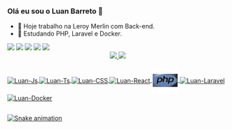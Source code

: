 ### Olá eu sou o Luan Barreto 👋


- 🔭 Hoje trabalho na Leroy Merlin com Back-end.
- 🌱 Estudando PHP, Laravel e Docker.

<div>
  <a href="https://www.instagram.com/luanricardo.95/" target="_blank"><img src="https://img.shields.io/badge/-Instagram-%23E4405F?style=for-the-badge&logo=instagram&logoColor=white" target="_blank"></a>
  <a href="https://www.linkedin.com/in/luan-barreto-4982ab103/" target="_blank"><img src="https://img.shields.io/badge/-LinkedIn-%230077B5?style=for-the-badge&logo=linkedin&logoColor=white" target="_blank"></a>
  <a href = "mailto:lbarreto@leroymerlin.com.br"><img src="https://img.shields.io/badge/Gmail-D14836?style=for-the-badge&logo=gmail&logoColor=white" target="_blank"></a>
    <a href = "mailto:luaanr@hotmail.com"><img src="https://img.shields.io/badge/Outlook-0078D4?style=for-the-badge&logo=microsoft-outlook&logoColor=white" target="_blank"></a>
   <a href = "https://leroymerlinbrasil.slack.com/team/U0317RD2B0D"><img src="https://img.shields.io/badge/Slack-4A154B?style=for-the-badge&logo=slack&logoColor=white" target="_blank"></a>
</div?
  
###

<div align="center">
  <a href="https://github.com/LuanBarreto">
  <img height="180em" src="https://github-readme-stats.vercel.app/api?username=LuanBarreto&show_icons=true&theme=chartreuse-dark&include_all_commits=true&count_private=true"/>
  <img height="180em" src="https://github-readme-stats.vercel.app/api/top-langs/?username=LuanBarreto&layout=compact&langs_count=7&theme=chartreuse-dark"/>
</div>

  <div style="display: inline_block"><br>
  <img align="center" alt="Luan-Js" height="50" width="60" img src="https://cdn.jsdelivr.net/gh/devicons/devicon/icons/javascript/javascript-original.svg">
  <img align="center" alt="Luan-Ts" height="60" width="60" img src="https://cdn.jsdelivr.net/gh/devicons/devicon/icons/html5/html5-original-wordmark.svg">
    <img align="center" alt="Luan-CSS" height="60" width="60" img src="https://cdn.jsdelivr.net/gh/devicons/devicon/icons/css3/css3-original-wordmark.svg">
  <img align="center" alt="Luan-React" height="60" width="60" img src="https://cdn.jsdelivr.net/gh/devicons/devicon/icons/react/react-original-wordmark.svg">
  <img align="center" alt="Luan-PHP" height="60" width="60" src="https://raw.githubusercontent.com/devicons/devicon/master/icons/php/php-original.svg">
  <img align="center" alt="Luan-Laravel" height="50" width="60" img src="https://cdn.jsdelivr.net/gh/devicons/devicon/icons/laravel/laravel-plain.svg">
    <img align="center" alt="Luan-Docker" height="60" width="60" img src="https://cdn.jsdelivr.net/gh/devicons/devicon/icons/docker/docker-original-wordmark.svg">
</div>
  
   ##
 
<div> 
 
  ![Snake animation](https://github.com/LuanBarreto/LuanBarreto/blob/output/github-contribution-grid-snake.svg)
 
</div>
